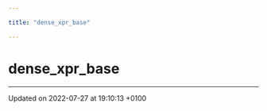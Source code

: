 ```yaml
---

title: "dense_xpr_base"

---
```


# dense_xpr_base








-------------------------------

Updated on 2022-07-27 at 19:10:13 +0100